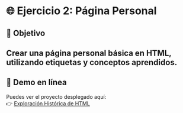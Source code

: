# 🌐 Ejercicio 2: Página Personal

## 🎯 Objetivo
Crear una página personal básica en HTML, utilizando etiquetas y conceptos aprendidos.
---

## 🔗 Demo en línea

Puedes ver el proyecto desplegado aquí:  
👉 [Exploración Histórica de HTML](https://nkaryoli.github.io/portfolio-bento/)
